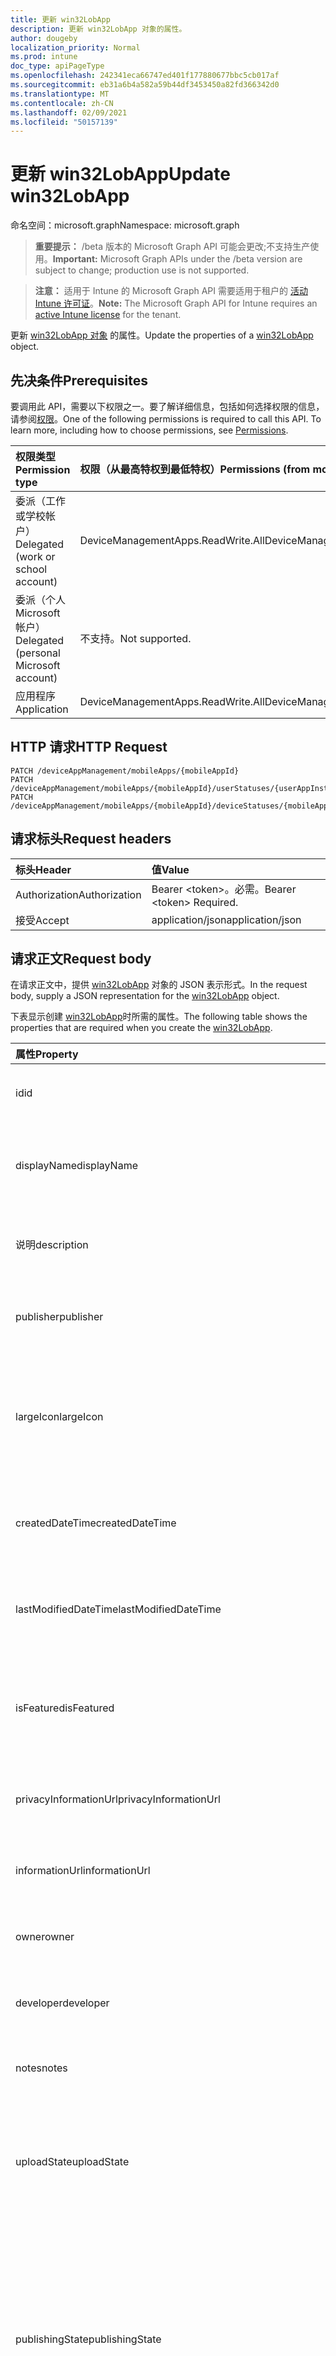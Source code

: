 ```yaml
---
title: 更新 win32LobApp
description: 更新 win32LobApp 对象的属性。
author: dougeby
localization_priority: Normal
ms.prod: intune
doc_type: apiPageType
ms.openlocfilehash: 242341eca66747ed401f177880677bbc5cb017af
ms.sourcegitcommit: eb31a6b4a582a59b44df3453450a82fd366342d0
ms.translationtype: MT
ms.contentlocale: zh-CN
ms.lasthandoff: 02/09/2021
ms.locfileid: "50157139"
---
```

# <a name="update-win32lobapp"></a><span data-ttu-id="b2aa2-103">更新 win32LobApp</span><span class="sxs-lookup"><span data-stu-id="b2aa2-103">Update win32LobApp</span></span>

<span data-ttu-id="b2aa2-104">命名空间：microsoft.graph</span><span class="sxs-lookup"><span data-stu-id="b2aa2-104">Namespace: microsoft.graph</span></span>

> <span data-ttu-id="b2aa2-105">**重要提示：** /beta 版本的 Microsoft Graph API 可能会更改;不支持生产使用。</span><span class="sxs-lookup"><span data-stu-id="b2aa2-105">**Important:** Microsoft Graph APIs under the /beta version are subject to change; production use is not supported.</span></span>

> <span data-ttu-id="b2aa2-106">**注意：** 适用于 Intune 的 Microsoft Graph API 需要适用于租户的 [活动 Intune 许可证](https://go.microsoft.com/fwlink/?linkid=839381)。</span><span class="sxs-lookup"><span data-stu-id="b2aa2-106">**Note:** The Microsoft Graph API for Intune requires an [active Intune license](https://go.microsoft.com/fwlink/?linkid=839381) for the tenant.</span></span>

<span data-ttu-id="b2aa2-107">更新 [win32LobApp 对象](../resources/intune-apps-win32lobapp.md) 的属性。</span><span class="sxs-lookup"><span data-stu-id="b2aa2-107">Update the properties of a [win32LobApp](../resources/intune-apps-win32lobapp.md) object.</span></span>

## <a name="prerequisites"></a><span data-ttu-id="b2aa2-108">先决条件</span><span class="sxs-lookup"><span data-stu-id="b2aa2-108">Prerequisites</span></span>
<span data-ttu-id="b2aa2-p101">要调用此 API，需要以下权限之一。要了解详细信息，包括如何选择权限的信息，请参阅[权限](/graph/permissions-reference)。</span><span class="sxs-lookup"><span data-stu-id="b2aa2-p101">One of the following permissions is required to call this API. To learn more, including how to choose permissions, see [Permissions](/graph/permissions-reference).</span></span>

|<span data-ttu-id="b2aa2-111">权限类型</span><span class="sxs-lookup"><span data-stu-id="b2aa2-111">Permission type</span></span>|<span data-ttu-id="b2aa2-112">权限（从最高特权到最低特权）</span><span class="sxs-lookup"><span data-stu-id="b2aa2-112">Permissions (from most to least privileged)</span></span>|
|:---|:---|
|<span data-ttu-id="b2aa2-113">委派（工作或学校帐户）</span><span class="sxs-lookup"><span data-stu-id="b2aa2-113">Delegated (work or school account)</span></span>|<span data-ttu-id="b2aa2-114">DeviceManagementApps.ReadWrite.All</span><span class="sxs-lookup"><span data-stu-id="b2aa2-114">DeviceManagementApps.ReadWrite.All</span></span>|
|<span data-ttu-id="b2aa2-115">委派（个人 Microsoft 帐户）</span><span class="sxs-lookup"><span data-stu-id="b2aa2-115">Delegated (personal Microsoft account)</span></span>|<span data-ttu-id="b2aa2-116">不支持。</span><span class="sxs-lookup"><span data-stu-id="b2aa2-116">Not supported.</span></span>|
|<span data-ttu-id="b2aa2-117">应用程序</span><span class="sxs-lookup"><span data-stu-id="b2aa2-117">Application</span></span>|<span data-ttu-id="b2aa2-118">DeviceManagementApps.ReadWrite.All</span><span class="sxs-lookup"><span data-stu-id="b2aa2-118">DeviceManagementApps.ReadWrite.All</span></span>|

## <a name="http-request"></a><span data-ttu-id="b2aa2-119">HTTP 请求</span><span class="sxs-lookup"><span data-stu-id="b2aa2-119">HTTP Request</span></span>
<!-- {
  "blockType": "ignored"
}
-->
``` http
PATCH /deviceAppManagement/mobileApps/{mobileAppId}
PATCH /deviceAppManagement/mobileApps/{mobileAppId}/userStatuses/{userAppInstallStatusId}/app
PATCH /deviceAppManagement/mobileApps/{mobileAppId}/deviceStatuses/{mobileAppInstallStatusId}/app
```

## <a name="request-headers"></a><span data-ttu-id="b2aa2-120">请求标头</span><span class="sxs-lookup"><span data-stu-id="b2aa2-120">Request headers</span></span>
|<span data-ttu-id="b2aa2-121">标头</span><span class="sxs-lookup"><span data-stu-id="b2aa2-121">Header</span></span>|<span data-ttu-id="b2aa2-122">值</span><span class="sxs-lookup"><span data-stu-id="b2aa2-122">Value</span></span>|
|:---|:---|
|<span data-ttu-id="b2aa2-123">Authorization</span><span class="sxs-lookup"><span data-stu-id="b2aa2-123">Authorization</span></span>|<span data-ttu-id="b2aa2-124">Bearer &lt;token&gt;。必需。</span><span class="sxs-lookup"><span data-stu-id="b2aa2-124">Bearer &lt;token&gt; Required.</span></span>|
|<span data-ttu-id="b2aa2-125">接受</span><span class="sxs-lookup"><span data-stu-id="b2aa2-125">Accept</span></span>|<span data-ttu-id="b2aa2-126">application/json</span><span class="sxs-lookup"><span data-stu-id="b2aa2-126">application/json</span></span>|

## <a name="request-body"></a><span data-ttu-id="b2aa2-127">请求正文</span><span class="sxs-lookup"><span data-stu-id="b2aa2-127">Request body</span></span>
<span data-ttu-id="b2aa2-128">在请求正文中，提供 [win32LobApp](../resources/intune-apps-win32lobapp.md) 对象的 JSON 表示形式。</span><span class="sxs-lookup"><span data-stu-id="b2aa2-128">In the request body, supply a JSON representation for the [win32LobApp](../resources/intune-apps-win32lobapp.md) object.</span></span>

<span data-ttu-id="b2aa2-129">下表显示创建 [win32LobApp](../resources/intune-apps-win32lobapp.md)时所需的属性。</span><span class="sxs-lookup"><span data-stu-id="b2aa2-129">The following table shows the properties that are required when you create the [win32LobApp](../resources/intune-apps-win32lobapp.md).</span></span>

|<span data-ttu-id="b2aa2-130">属性</span><span class="sxs-lookup"><span data-stu-id="b2aa2-130">Property</span></span>|<span data-ttu-id="b2aa2-131">类型</span><span class="sxs-lookup"><span data-stu-id="b2aa2-131">Type</span></span>|<span data-ttu-id="b2aa2-132">说明</span><span class="sxs-lookup"><span data-stu-id="b2aa2-132">Description</span></span>|
|:---|:---|:---|
|<span data-ttu-id="b2aa2-133">id</span><span class="sxs-lookup"><span data-stu-id="b2aa2-133">id</span></span>|<span data-ttu-id="b2aa2-134">String</span><span class="sxs-lookup"><span data-stu-id="b2aa2-134">String</span></span>|<span data-ttu-id="b2aa2-135">实体的键。</span><span class="sxs-lookup"><span data-stu-id="b2aa2-135">Key of the entity.</span></span> <span data-ttu-id="b2aa2-136">继承自 [mobileApp](../resources/intune-shared-mobileapp.md)</span><span class="sxs-lookup"><span data-stu-id="b2aa2-136">Inherited from [mobileApp](../resources/intune-shared-mobileapp.md)</span></span>|
|<span data-ttu-id="b2aa2-137">displayName</span><span class="sxs-lookup"><span data-stu-id="b2aa2-137">displayName</span></span>|<span data-ttu-id="b2aa2-138">String</span><span class="sxs-lookup"><span data-stu-id="b2aa2-138">String</span></span>|<span data-ttu-id="b2aa2-139">管理员提供或导入的应用标题。</span><span class="sxs-lookup"><span data-stu-id="b2aa2-139">The admin provided or imported title of the app.</span></span> <span data-ttu-id="b2aa2-140">继承自 [mobileApp](../resources/intune-shared-mobileapp.md)</span><span class="sxs-lookup"><span data-stu-id="b2aa2-140">Inherited from [mobileApp](../resources/intune-shared-mobileapp.md)</span></span>|
|<span data-ttu-id="b2aa2-141">说明</span><span class="sxs-lookup"><span data-stu-id="b2aa2-141">description</span></span>|<span data-ttu-id="b2aa2-142">String</span><span class="sxs-lookup"><span data-stu-id="b2aa2-142">String</span></span>|<span data-ttu-id="b2aa2-143">应用的说明。</span><span class="sxs-lookup"><span data-stu-id="b2aa2-143">The description of the app.</span></span> <span data-ttu-id="b2aa2-144">继承自 [mobileApp](../resources/intune-shared-mobileapp.md)</span><span class="sxs-lookup"><span data-stu-id="b2aa2-144">Inherited from [mobileApp](../resources/intune-shared-mobileapp.md)</span></span>|
|<span data-ttu-id="b2aa2-145">publisher</span><span class="sxs-lookup"><span data-stu-id="b2aa2-145">publisher</span></span>|<span data-ttu-id="b2aa2-146">String</span><span class="sxs-lookup"><span data-stu-id="b2aa2-146">String</span></span>|<span data-ttu-id="b2aa2-147">应用的发布者。</span><span class="sxs-lookup"><span data-stu-id="b2aa2-147">The publisher of the app.</span></span> <span data-ttu-id="b2aa2-148">继承自 [mobileApp](../resources/intune-shared-mobileapp.md)</span><span class="sxs-lookup"><span data-stu-id="b2aa2-148">Inherited from [mobileApp](../resources/intune-shared-mobileapp.md)</span></span>|
|<span data-ttu-id="b2aa2-149">largeIcon</span><span class="sxs-lookup"><span data-stu-id="b2aa2-149">largeIcon</span></span>|[<span data-ttu-id="b2aa2-150">mimeContent</span><span class="sxs-lookup"><span data-stu-id="b2aa2-150">mimeContent</span></span>](../resources/intune-shared-mimecontent.md)|<span data-ttu-id="b2aa2-151">要显示在应用详细信息中并用于图标上传的大图标。</span><span class="sxs-lookup"><span data-stu-id="b2aa2-151">The large icon, to be displayed in the app details and used for upload of the icon.</span></span> <span data-ttu-id="b2aa2-152">继承自 [mobileApp](../resources/intune-shared-mobileapp.md)</span><span class="sxs-lookup"><span data-stu-id="b2aa2-152">Inherited from [mobileApp](../resources/intune-shared-mobileapp.md)</span></span>|
|<span data-ttu-id="b2aa2-153">createdDateTime</span><span class="sxs-lookup"><span data-stu-id="b2aa2-153">createdDateTime</span></span>|<span data-ttu-id="b2aa2-154">DateTimeOffset</span><span class="sxs-lookup"><span data-stu-id="b2aa2-154">DateTimeOffset</span></span>|<span data-ttu-id="b2aa2-155">创建应用的日期和时间。</span><span class="sxs-lookup"><span data-stu-id="b2aa2-155">The date and time the app was created.</span></span> <span data-ttu-id="b2aa2-156">继承自 [mobileApp](../resources/intune-shared-mobileapp.md)</span><span class="sxs-lookup"><span data-stu-id="b2aa2-156">Inherited from [mobileApp](../resources/intune-shared-mobileapp.md)</span></span>|
|<span data-ttu-id="b2aa2-157">lastModifiedDateTime</span><span class="sxs-lookup"><span data-stu-id="b2aa2-157">lastModifiedDateTime</span></span>|<span data-ttu-id="b2aa2-158">DateTimeOffset</span><span class="sxs-lookup"><span data-stu-id="b2aa2-158">DateTimeOffset</span></span>|<span data-ttu-id="b2aa2-159">上次修改应用的日期和时间。</span><span class="sxs-lookup"><span data-stu-id="b2aa2-159">The date and time the app was last modified.</span></span> <span data-ttu-id="b2aa2-160">继承自 [mobileApp](../resources/intune-shared-mobileapp.md)</span><span class="sxs-lookup"><span data-stu-id="b2aa2-160">Inherited from [mobileApp](../resources/intune-shared-mobileapp.md)</span></span>|
|<span data-ttu-id="b2aa2-161">isFeatured</span><span class="sxs-lookup"><span data-stu-id="b2aa2-161">isFeatured</span></span>|<span data-ttu-id="b2aa2-162">Boolean</span><span class="sxs-lookup"><span data-stu-id="b2aa2-162">Boolean</span></span>|<span data-ttu-id="b2aa2-163">指示应用是否被管理员标记为特色的值。继承自 [mobileApp](../resources/intune-shared-mobileapp.md)</span><span class="sxs-lookup"><span data-stu-id="b2aa2-163">The value indicating whether the app is marked as featured by the admin. Inherited from [mobileApp](../resources/intune-shared-mobileapp.md)</span></span>|
|<span data-ttu-id="b2aa2-164">privacyInformationUrl</span><span class="sxs-lookup"><span data-stu-id="b2aa2-164">privacyInformationUrl</span></span>|<span data-ttu-id="b2aa2-165">String</span><span class="sxs-lookup"><span data-stu-id="b2aa2-165">String</span></span>|<span data-ttu-id="b2aa2-166">隐私声明 URL。</span><span class="sxs-lookup"><span data-stu-id="b2aa2-166">The privacy statement Url.</span></span> <span data-ttu-id="b2aa2-167">继承自 [mobileApp](../resources/intune-shared-mobileapp.md)</span><span class="sxs-lookup"><span data-stu-id="b2aa2-167">Inherited from [mobileApp](../resources/intune-shared-mobileapp.md)</span></span>|
|<span data-ttu-id="b2aa2-168">informationUrl</span><span class="sxs-lookup"><span data-stu-id="b2aa2-168">informationUrl</span></span>|<span data-ttu-id="b2aa2-169">String</span><span class="sxs-lookup"><span data-stu-id="b2aa2-169">String</span></span>|<span data-ttu-id="b2aa2-170">详细信息 URL。</span><span class="sxs-lookup"><span data-stu-id="b2aa2-170">The more information Url.</span></span> <span data-ttu-id="b2aa2-171">继承自 [mobileApp](../resources/intune-shared-mobileapp.md)</span><span class="sxs-lookup"><span data-stu-id="b2aa2-171">Inherited from [mobileApp](../resources/intune-shared-mobileapp.md)</span></span>|
|<span data-ttu-id="b2aa2-172">owner</span><span class="sxs-lookup"><span data-stu-id="b2aa2-172">owner</span></span>|<span data-ttu-id="b2aa2-173">String</span><span class="sxs-lookup"><span data-stu-id="b2aa2-173">String</span></span>|<span data-ttu-id="b2aa2-174">应用的所有者。</span><span class="sxs-lookup"><span data-stu-id="b2aa2-174">The owner of the app.</span></span> <span data-ttu-id="b2aa2-175">继承自 [mobileApp](../resources/intune-shared-mobileapp.md)</span><span class="sxs-lookup"><span data-stu-id="b2aa2-175">Inherited from [mobileApp](../resources/intune-shared-mobileapp.md)</span></span>|
|<span data-ttu-id="b2aa2-176">developer</span><span class="sxs-lookup"><span data-stu-id="b2aa2-176">developer</span></span>|<span data-ttu-id="b2aa2-177">String</span><span class="sxs-lookup"><span data-stu-id="b2aa2-177">String</span></span>|<span data-ttu-id="b2aa2-178">应用的开发者。</span><span class="sxs-lookup"><span data-stu-id="b2aa2-178">The developer of the app.</span></span> <span data-ttu-id="b2aa2-179">继承自 [mobileApp](../resources/intune-shared-mobileapp.md)</span><span class="sxs-lookup"><span data-stu-id="b2aa2-179">Inherited from [mobileApp](../resources/intune-shared-mobileapp.md)</span></span>|
|<span data-ttu-id="b2aa2-180">notes</span><span class="sxs-lookup"><span data-stu-id="b2aa2-180">notes</span></span>|<span data-ttu-id="b2aa2-181">String</span><span class="sxs-lookup"><span data-stu-id="b2aa2-181">String</span></span>|<span data-ttu-id="b2aa2-182">应用的备注。</span><span class="sxs-lookup"><span data-stu-id="b2aa2-182">Notes for the app.</span></span> <span data-ttu-id="b2aa2-183">继承自 [mobileApp](../resources/intune-shared-mobileapp.md)</span><span class="sxs-lookup"><span data-stu-id="b2aa2-183">Inherited from [mobileApp](../resources/intune-shared-mobileapp.md)</span></span>|
|<span data-ttu-id="b2aa2-184">uploadState</span><span class="sxs-lookup"><span data-stu-id="b2aa2-184">uploadState</span></span>|<span data-ttu-id="b2aa2-185">Int32</span><span class="sxs-lookup"><span data-stu-id="b2aa2-185">Int32</span></span>|<span data-ttu-id="b2aa2-186">上载状态。</span><span class="sxs-lookup"><span data-stu-id="b2aa2-186">The upload state.</span></span> <span data-ttu-id="b2aa2-187">可能的值是：0 - `Not Ready` 、 1 - `Ready` 、 2 - `Processing` 。</span><span class="sxs-lookup"><span data-stu-id="b2aa2-187">Possible values are: 0 - `Not Ready`, 1 - `Ready`, 2 - `Processing`.</span></span> <span data-ttu-id="b2aa2-188">继承自 [mobileApp](../resources/intune-shared-mobileapp.md)</span><span class="sxs-lookup"><span data-stu-id="b2aa2-188">Inherited from [mobileApp](../resources/intune-shared-mobileapp.md)</span></span>|
|<span data-ttu-id="b2aa2-189">publishingState</span><span class="sxs-lookup"><span data-stu-id="b2aa2-189">publishingState</span></span>|[<span data-ttu-id="b2aa2-190">mobileAppPublishingState</span><span class="sxs-lookup"><span data-stu-id="b2aa2-190">mobileAppPublishingState</span></span>](../resources/intune-apps-mobileapppublishingstate.md)|<span data-ttu-id="b2aa2-191">应用的发布状态。</span><span class="sxs-lookup"><span data-stu-id="b2aa2-191">The publishing state for the app.</span></span> <span data-ttu-id="b2aa2-192">除非应用已发布，否则无法分配应用。</span><span class="sxs-lookup"><span data-stu-id="b2aa2-192">The app cannot be assigned unless the app is published.</span></span> <span data-ttu-id="b2aa2-193">继承自 [mobileApp](../resources/intune-shared-mobileapp.md)。</span><span class="sxs-lookup"><span data-stu-id="b2aa2-193">Inherited from [mobileApp](../resources/intune-shared-mobileapp.md).</span></span> <span data-ttu-id="b2aa2-194">可取值为：`notPublished`、`processing`、`published`。</span><span class="sxs-lookup"><span data-stu-id="b2aa2-194">Possible values are: `notPublished`, `processing`, `published`.</span></span>|
|<span data-ttu-id="b2aa2-195">isAssigned</span><span class="sxs-lookup"><span data-stu-id="b2aa2-195">isAssigned</span></span>|<span data-ttu-id="b2aa2-196">Boolean</span><span class="sxs-lookup"><span data-stu-id="b2aa2-196">Boolean</span></span>|<span data-ttu-id="b2aa2-197">指示是否将应用分配给至少一个组的值。</span><span class="sxs-lookup"><span data-stu-id="b2aa2-197">The value indicating whether the app is assigned to at least one group.</span></span> <span data-ttu-id="b2aa2-198">继承自 [mobileApp](../resources/intune-shared-mobileapp.md)</span><span class="sxs-lookup"><span data-stu-id="b2aa2-198">Inherited from [mobileApp](../resources/intune-shared-mobileapp.md)</span></span>|
|<span data-ttu-id="b2aa2-199">roleScopeTagIds</span><span class="sxs-lookup"><span data-stu-id="b2aa2-199">roleScopeTagIds</span></span>|<span data-ttu-id="b2aa2-200">字符串集合</span><span class="sxs-lookup"><span data-stu-id="b2aa2-200">String collection</span></span>|<span data-ttu-id="b2aa2-201">此移动应用的范围标记 ID 列表。</span><span class="sxs-lookup"><span data-stu-id="b2aa2-201">List of scope tag ids for this mobile app.</span></span> <span data-ttu-id="b2aa2-202">继承自 [mobileApp](../resources/intune-shared-mobileapp.md)</span><span class="sxs-lookup"><span data-stu-id="b2aa2-202">Inherited from [mobileApp](../resources/intune-shared-mobileapp.md)</span></span>|
|<span data-ttu-id="b2aa2-203">dependentAppCount</span><span class="sxs-lookup"><span data-stu-id="b2aa2-203">dependentAppCount</span></span>|<span data-ttu-id="b2aa2-204">Int32</span><span class="sxs-lookup"><span data-stu-id="b2aa2-204">Int32</span></span>|<span data-ttu-id="b2aa2-205">子应用具有的依赖关系总数。</span><span class="sxs-lookup"><span data-stu-id="b2aa2-205">The total number of dependencies the child app has.</span></span> <span data-ttu-id="b2aa2-206">继承自 [mobileApp](../resources/intune-shared-mobileapp.md)</span><span class="sxs-lookup"><span data-stu-id="b2aa2-206">Inherited from [mobileApp](../resources/intune-shared-mobileapp.md)</span></span>|
|<span data-ttu-id="b2aa2-207">supersedingAppCount</span><span class="sxs-lookup"><span data-stu-id="b2aa2-207">supersedingAppCount</span></span>|<span data-ttu-id="b2aa2-208">Int32</span><span class="sxs-lookup"><span data-stu-id="b2aa2-208">Int32</span></span>|<span data-ttu-id="b2aa2-209">此应用直接或间接取代的应用总数。</span><span class="sxs-lookup"><span data-stu-id="b2aa2-209">The total number of apps this app directly or indirectly supersedes.</span></span> <span data-ttu-id="b2aa2-210">继承自 [mobileApp](../resources/intune-shared-mobileapp.md)</span><span class="sxs-lookup"><span data-stu-id="b2aa2-210">Inherited from [mobileApp](../resources/intune-shared-mobileapp.md)</span></span>|
|<span data-ttu-id="b2aa2-211">supersededAppCount</span><span class="sxs-lookup"><span data-stu-id="b2aa2-211">supersededAppCount</span></span>|<span data-ttu-id="b2aa2-212">Int32</span><span class="sxs-lookup"><span data-stu-id="b2aa2-212">Int32</span></span>|<span data-ttu-id="b2aa2-213">此应用直接或间接被取代的应用总数。</span><span class="sxs-lookup"><span data-stu-id="b2aa2-213">The total number of apps this app is directly or indirectly superseded by.</span></span> <span data-ttu-id="b2aa2-214">继承自 [mobileApp](../resources/intune-shared-mobileapp.md)</span><span class="sxs-lookup"><span data-stu-id="b2aa2-214">Inherited from [mobileApp](../resources/intune-shared-mobileapp.md)</span></span>|
|<span data-ttu-id="b2aa2-215">committedContentVersion</span><span class="sxs-lookup"><span data-stu-id="b2aa2-215">committedContentVersion</span></span>|<span data-ttu-id="b2aa2-216">String</span><span class="sxs-lookup"><span data-stu-id="b2aa2-216">String</span></span>|<span data-ttu-id="b2aa2-217">内部提交的内容版本。</span><span class="sxs-lookup"><span data-stu-id="b2aa2-217">The internal committed content version.</span></span> <span data-ttu-id="b2aa2-218">继承自 [mobileLobApp](../resources/intune-apps-mobilelobapp.md)</span><span class="sxs-lookup"><span data-stu-id="b2aa2-218">Inherited from [mobileLobApp](../resources/intune-apps-mobilelobapp.md)</span></span>|
|<span data-ttu-id="b2aa2-219">fileName</span><span class="sxs-lookup"><span data-stu-id="b2aa2-219">fileName</span></span>|<span data-ttu-id="b2aa2-220">String</span><span class="sxs-lookup"><span data-stu-id="b2aa2-220">String</span></span>|<span data-ttu-id="b2aa2-221">主 Lob 应用程序文件的名称。</span><span class="sxs-lookup"><span data-stu-id="b2aa2-221">The name of the main Lob application file.</span></span> <span data-ttu-id="b2aa2-222">继承自 [mobileLobApp](../resources/intune-apps-mobilelobapp.md)</span><span class="sxs-lookup"><span data-stu-id="b2aa2-222">Inherited from [mobileLobApp](../resources/intune-apps-mobilelobapp.md)</span></span>|
|<span data-ttu-id="b2aa2-223">size</span><span class="sxs-lookup"><span data-stu-id="b2aa2-223">size</span></span>|<span data-ttu-id="b2aa2-224">Int64</span><span class="sxs-lookup"><span data-stu-id="b2aa2-224">Int64</span></span>|<span data-ttu-id="b2aa2-225">总大小，包括所有已上传文件。</span><span class="sxs-lookup"><span data-stu-id="b2aa2-225">The total size, including all uploaded files.</span></span> <span data-ttu-id="b2aa2-226">继承自 [mobileLobApp](../resources/intune-apps-mobilelobapp.md)</span><span class="sxs-lookup"><span data-stu-id="b2aa2-226">Inherited from [mobileLobApp](../resources/intune-apps-mobilelobapp.md)</span></span>|
|<span data-ttu-id="b2aa2-227">installCommandLine</span><span class="sxs-lookup"><span data-stu-id="b2aa2-227">installCommandLine</span></span>|<span data-ttu-id="b2aa2-228">String</span><span class="sxs-lookup"><span data-stu-id="b2aa2-228">String</span></span>|<span data-ttu-id="b2aa2-229">安装此应用程序的命令行</span><span class="sxs-lookup"><span data-stu-id="b2aa2-229">The command line to install this app</span></span>|
|<span data-ttu-id="b2aa2-230">uninstallCommandLine</span><span class="sxs-lookup"><span data-stu-id="b2aa2-230">uninstallCommandLine</span></span>|<span data-ttu-id="b2aa2-231">String</span><span class="sxs-lookup"><span data-stu-id="b2aa2-231">String</span></span>|<span data-ttu-id="b2aa2-232">卸载此应用程序的命令行</span><span class="sxs-lookup"><span data-stu-id="b2aa2-232">The command line to uninstall this app</span></span>|
|<span data-ttu-id="b2aa2-233">applicableArchitectures</span><span class="sxs-lookup"><span data-stu-id="b2aa2-233">applicableArchitectures</span></span>|[<span data-ttu-id="b2aa2-234">windowsArchitecture</span><span class="sxs-lookup"><span data-stu-id="b2aa2-234">windowsArchitecture</span></span>](../resources/intune-apps-windowsarchitecture.md)|<span data-ttu-id="b2aa2-235">可运行此应用的 Windows 体系结构。</span><span class="sxs-lookup"><span data-stu-id="b2aa2-235">The Windows architecture(s) for which this app can run on.</span></span> <span data-ttu-id="b2aa2-236">可取值为：`none`、`x86`、`x64`、`arm`、`neutral`、`arm64`。</span><span class="sxs-lookup"><span data-stu-id="b2aa2-236">Possible values are: `none`, `x86`, `x64`, `arm`, `neutral`, `arm64`.</span></span>|
|<span data-ttu-id="b2aa2-237">minimumSupportedOperatingSystem</span><span class="sxs-lookup"><span data-stu-id="b2aa2-237">minimumSupportedOperatingSystem</span></span>|[<span data-ttu-id="b2aa2-238">windowsMinimumOperatingSystem</span><span class="sxs-lookup"><span data-stu-id="b2aa2-238">windowsMinimumOperatingSystem</span></span>](../resources/intune-apps-windowsminimumoperatingsystem.md)|<span data-ttu-id="b2aa2-239">最低适用操作系统的值。</span><span class="sxs-lookup"><span data-stu-id="b2aa2-239">The value for the minimum applicable operating system.</span></span>|
|<span data-ttu-id="b2aa2-240">minimumFreeDiskSpaceInMB</span><span class="sxs-lookup"><span data-stu-id="b2aa2-240">minimumFreeDiskSpaceInMB</span></span>|<span data-ttu-id="b2aa2-241">Int32</span><span class="sxs-lookup"><span data-stu-id="b2aa2-241">Int32</span></span>|<span data-ttu-id="b2aa2-242">安装此应用所需的最小可用磁盘空间的值。</span><span class="sxs-lookup"><span data-stu-id="b2aa2-242">The value for the minimum free disk space which is required to install this app.</span></span>|
|<span data-ttu-id="b2aa2-243">minimumMemoryInMB</span><span class="sxs-lookup"><span data-stu-id="b2aa2-243">minimumMemoryInMB</span></span>|<span data-ttu-id="b2aa2-244">Int32</span><span class="sxs-lookup"><span data-stu-id="b2aa2-244">Int32</span></span>|<span data-ttu-id="b2aa2-245">安装此应用所需的最小物理内存的值。</span><span class="sxs-lookup"><span data-stu-id="b2aa2-245">The value for the minimum physical memory which is required to install this app.</span></span>|
|<span data-ttu-id="b2aa2-246">minimumNumberOfProcessors</span><span class="sxs-lookup"><span data-stu-id="b2aa2-246">minimumNumberOfProcessors</span></span>|<span data-ttu-id="b2aa2-247">Int32</span><span class="sxs-lookup"><span data-stu-id="b2aa2-247">Int32</span></span>|<span data-ttu-id="b2aa2-248">安装此应用所需的最少处理器数的值。</span><span class="sxs-lookup"><span data-stu-id="b2aa2-248">The value for the minimum number of processors which is required to install this app.</span></span>|
|<span data-ttu-id="b2aa2-249">minimumCpuSpeedInMHz</span><span class="sxs-lookup"><span data-stu-id="b2aa2-249">minimumCpuSpeedInMHz</span></span>|<span data-ttu-id="b2aa2-250">Int32</span><span class="sxs-lookup"><span data-stu-id="b2aa2-250">Int32</span></span>|<span data-ttu-id="b2aa2-251">安装此应用所需的最小 CPU 速度的值。</span><span class="sxs-lookup"><span data-stu-id="b2aa2-251">The value for the minimum CPU speed which is required to install this app.</span></span>|
|<span data-ttu-id="b2aa2-252">detectionRules</span><span class="sxs-lookup"><span data-stu-id="b2aa2-252">detectionRules</span></span>|<span data-ttu-id="b2aa2-253">[win32LobAppDetection](../resources/intune-apps-win32lobappdetection.md) 集合</span><span class="sxs-lookup"><span data-stu-id="b2aa2-253">[win32LobAppDetection](../resources/intune-apps-win32lobappdetection.md) collection</span></span>|<span data-ttu-id="b2aa2-254">检测 Win32 业务线和 LoB (的检测) 规则。</span><span class="sxs-lookup"><span data-stu-id="b2aa2-254">The detection rules to detect Win32 Line of Business (LoB) app.</span></span>|
|<span data-ttu-id="b2aa2-255">requirementRules</span><span class="sxs-lookup"><span data-stu-id="b2aa2-255">requirementRules</span></span>|<span data-ttu-id="b2aa2-256">[win32LobAppRequirement](../resources/intune-apps-win32lobapprequirement.md) 集合</span><span class="sxs-lookup"><span data-stu-id="b2aa2-256">[win32LobAppRequirement](../resources/intune-apps-win32lobapprequirement.md) collection</span></span>|<span data-ttu-id="b2aa2-257">在 LoB 应用中检测 Win32 业务线 () 规则。</span><span class="sxs-lookup"><span data-stu-id="b2aa2-257">The requirement rules to detect Win32 Line of Business (LoB) app.</span></span>|
|<span data-ttu-id="b2aa2-258">规则</span><span class="sxs-lookup"><span data-stu-id="b2aa2-258">rules</span></span>|<span data-ttu-id="b2aa2-259">[win32LobAppRule](../resources/intune-apps-win32lobapprule.md) 集合</span><span class="sxs-lookup"><span data-stu-id="b2aa2-259">[win32LobAppRule](../resources/intune-apps-win32lobapprule.md) collection</span></span>|<span data-ttu-id="b2aa2-260">此应用程序的检测和要求规则。</span><span class="sxs-lookup"><span data-stu-id="b2aa2-260">The detection and requirement rules for this app.</span></span>|
|<span data-ttu-id="b2aa2-261">installExperience</span><span class="sxs-lookup"><span data-stu-id="b2aa2-261">installExperience</span></span>|[<span data-ttu-id="b2aa2-262">win32LobAppInstallExperience</span><span class="sxs-lookup"><span data-stu-id="b2aa2-262">win32LobAppInstallExperience</span></span>](../resources/intune-apps-win32lobappinstallexperience.md)|<span data-ttu-id="b2aa2-263">此应用程序的安装体验。</span><span class="sxs-lookup"><span data-stu-id="b2aa2-263">The install experience for this app.</span></span>|
|<span data-ttu-id="b2aa2-264">returnCodes</span><span class="sxs-lookup"><span data-stu-id="b2aa2-264">returnCodes</span></span>|<span data-ttu-id="b2aa2-265">[win32LobAppReturnCode](../resources/intune-apps-win32lobappreturncode.md) 集合</span><span class="sxs-lookup"><span data-stu-id="b2aa2-265">[win32LobAppReturnCode](../resources/intune-apps-win32lobappreturncode.md) collection</span></span>|<span data-ttu-id="b2aa2-266">安装后行为的返回代码。</span><span class="sxs-lookup"><span data-stu-id="b2aa2-266">The return codes for post installation behavior.</span></span>|
|<span data-ttu-id="b2aa2-267">msiInformation</span><span class="sxs-lookup"><span data-stu-id="b2aa2-267">msiInformation</span></span>|[<span data-ttu-id="b2aa2-268">win32LobAppMsiInformation</span><span class="sxs-lookup"><span data-stu-id="b2aa2-268">win32LobAppMsiInformation</span></span>](../resources/intune-apps-win32lobappmsiinformation.md)|<span data-ttu-id="b2aa2-269">如果此 Win32 应用是 MSI 应用，则 MSI 详细信息。</span><span class="sxs-lookup"><span data-stu-id="b2aa2-269">The MSI details if this Win32 app is an MSI app.</span></span>|
|<span data-ttu-id="b2aa2-270">setupFilePath</span><span class="sxs-lookup"><span data-stu-id="b2aa2-270">setupFilePath</span></span>|<span data-ttu-id="b2aa2-271">String</span><span class="sxs-lookup"><span data-stu-id="b2aa2-271">String</span></span>|<span data-ttu-id="b2aa2-272">加密 Win32LobApp 程序包中安装文件的相对路径。</span><span class="sxs-lookup"><span data-stu-id="b2aa2-272">The relative path of the setup file in the encrypted Win32LobApp package.</span></span>|
|<span data-ttu-id="b2aa2-273">minimumSupportedWindowsRelease</span><span class="sxs-lookup"><span data-stu-id="b2aa2-273">minimumSupportedWindowsRelease</span></span>|<span data-ttu-id="b2aa2-274">String</span><span class="sxs-lookup"><span data-stu-id="b2aa2-274">String</span></span>|<span data-ttu-id="b2aa2-275">受支持的最低窗口版本的值。</span><span class="sxs-lookup"><span data-stu-id="b2aa2-275">The value for the minimum supported windows release.</span></span>|
|<span data-ttu-id="b2aa2-276">displayVersion</span><span class="sxs-lookup"><span data-stu-id="b2aa2-276">displayVersion</span></span>|<span data-ttu-id="b2aa2-277">String</span><span class="sxs-lookup"><span data-stu-id="b2aa2-277">String</span></span>|<span data-ttu-id="b2aa2-278">此应用的 UX 中显示的版本。</span><span class="sxs-lookup"><span data-stu-id="b2aa2-278">The version displayed in the UX for this app.</span></span>|



## <a name="response"></a><span data-ttu-id="b2aa2-279">响应</span><span class="sxs-lookup"><span data-stu-id="b2aa2-279">Response</span></span>
<span data-ttu-id="b2aa2-280">如果成功，此方法在响应正文中返回响应代码和更新的 `200 OK` [win32LobApp](../resources/intune-apps-win32lobapp.md) 对象。</span><span class="sxs-lookup"><span data-stu-id="b2aa2-280">If successful, this method returns a `200 OK` response code and an updated [win32LobApp](../resources/intune-apps-win32lobapp.md) object in the response body.</span></span>

## <a name="example"></a><span data-ttu-id="b2aa2-281">示例</span><span class="sxs-lookup"><span data-stu-id="b2aa2-281">Example</span></span>

### <a name="request"></a><span data-ttu-id="b2aa2-282">请求</span><span class="sxs-lookup"><span data-stu-id="b2aa2-282">Request</span></span>
<span data-ttu-id="b2aa2-283">下面是一个请求示例。</span><span class="sxs-lookup"><span data-stu-id="b2aa2-283">Here is an example of the request.</span></span>
``` http
PATCH https://graph.microsoft.com/beta/deviceAppManagement/mobileApps/{mobileAppId}
Content-type: application/json
Content-length: 3405

{
  "@odata.type": "#microsoft.graph.win32LobApp",
  "displayName": "Display Name value",
  "description": "Description value",
  "publisher": "Publisher value",
  "largeIcon": {
    "@odata.type": "microsoft.graph.mimeContent",
    "type": "Type value",
    "value": "dmFsdWU="
  },
  "isFeatured": true,
  "privacyInformationUrl": "https://example.com/privacyInformationUrl/",
  "informationUrl": "https://example.com/informationUrl/",
  "owner": "Owner value",
  "developer": "Developer value",
  "notes": "Notes value",
  "uploadState": 11,
  "publishingState": "processing",
  "isAssigned": true,
  "roleScopeTagIds": [
    "Role Scope Tag Ids value"
  ],
  "dependentAppCount": 1,
  "supersedingAppCount": 3,
  "supersededAppCount": 2,
  "committedContentVersion": "Committed Content Version value",
  "fileName": "File Name value",
  "size": 4,
  "installCommandLine": "Install Command Line value",
  "uninstallCommandLine": "Uninstall Command Line value",
  "applicableArchitectures": "x86",
  "minimumSupportedOperatingSystem": {
    "@odata.type": "microsoft.graph.windowsMinimumOperatingSystem",
    "v8_0": true,
    "v8_1": true,
    "v10_0": true,
    "v10_1607": true,
    "v10_1703": true,
    "v10_1709": true,
    "v10_1803": true,
    "v10_1809": true,
    "v10_1903": true,
    "v10_1909": true,
    "v10_2004": true
  },
  "minimumFreeDiskSpaceInMB": 8,
  "minimumMemoryInMB": 1,
  "minimumNumberOfProcessors": 9,
  "minimumCpuSpeedInMHz": 4,
  "detectionRules": [
    {
      "@odata.type": "microsoft.graph.win32LobAppRegistryDetection",
      "check32BitOn64System": true,
      "keyPath": "Key Path value",
      "valueName": "Value Name value",
      "detectionType": "exists",
      "operator": "equal",
      "detectionValue": "Detection Value value"
    }
  ],
  "requirementRules": [
    {
      "@odata.type": "microsoft.graph.win32LobAppRegistryRequirement",
      "operator": "equal",
      "detectionValue": "Detection Value value",
      "check32BitOn64System": true,
      "keyPath": "Key Path value",
      "valueName": "Value Name value",
      "detectionType": "exists"
    }
  ],
  "rules": [
    {
      "@odata.type": "microsoft.graph.win32LobAppRegistryRule",
      "ruleType": "requirement",
      "check32BitOn64System": true,
      "keyPath": "Key Path value",
      "valueName": "Value Name value",
      "operationType": "exists",
      "operator": "equal",
      "comparisonValue": "Comparison Value value"
    }
  ],
  "installExperience": {
    "@odata.type": "microsoft.graph.win32LobAppInstallExperience",
    "runAsAccount": "user",
    "deviceRestartBehavior": "allow"
  },
  "returnCodes": [
    {
      "@odata.type": "microsoft.graph.win32LobAppReturnCode",
      "returnCode": 10,
      "type": "success"
    }
  ],
  "msiInformation": {
    "@odata.type": "microsoft.graph.win32LobAppMsiInformation",
    "productCode": "Product Code value",
    "productVersion": "Product Version value",
    "upgradeCode": "Upgrade Code value",
    "requiresReboot": true,
    "packageType": "perUser",
    "productName": "Product Name value",
    "publisher": "Publisher value"
  },
  "setupFilePath": "Setup File Path value",
  "minimumSupportedWindowsRelease": "Minimum Supported Windows Release value",
  "displayVersion": "Display Version value"
}
```

### <a name="response"></a><span data-ttu-id="b2aa2-284">响应</span><span class="sxs-lookup"><span data-stu-id="b2aa2-284">Response</span></span>
<span data-ttu-id="b2aa2-p125">下面是一个响应示例。注意：为了简单起见，可能会将此处所示的响应对象截断。将从实际调用中返回所有属性。</span><span class="sxs-lookup"><span data-stu-id="b2aa2-p125">Here is an example of the response. Note: The response object shown here may be truncated for brevity. All of the properties will be returned from an actual call.</span></span>
``` http
HTTP/1.1 200 OK
Content-Type: application/json
Content-Length: 3577

{
  "@odata.type": "#microsoft.graph.win32LobApp",
  "id": "9607b530-b530-9607-30b5-079630b50796",
  "displayName": "Display Name value",
  "description": "Description value",
  "publisher": "Publisher value",
  "largeIcon": {
    "@odata.type": "microsoft.graph.mimeContent",
    "type": "Type value",
    "value": "dmFsdWU="
  },
  "createdDateTime": "2017-01-01T00:02:43.5775965-08:00",
  "lastModifiedDateTime": "2017-01-01T00:00:35.1329464-08:00",
  "isFeatured": true,
  "privacyInformationUrl": "https://example.com/privacyInformationUrl/",
  "informationUrl": "https://example.com/informationUrl/",
  "owner": "Owner value",
  "developer": "Developer value",
  "notes": "Notes value",
  "uploadState": 11,
  "publishingState": "processing",
  "isAssigned": true,
  "roleScopeTagIds": [
    "Role Scope Tag Ids value"
  ],
  "dependentAppCount": 1,
  "supersedingAppCount": 3,
  "supersededAppCount": 2,
  "committedContentVersion": "Committed Content Version value",
  "fileName": "File Name value",
  "size": 4,
  "installCommandLine": "Install Command Line value",
  "uninstallCommandLine": "Uninstall Command Line value",
  "applicableArchitectures": "x86",
  "minimumSupportedOperatingSystem": {
    "@odata.type": "microsoft.graph.windowsMinimumOperatingSystem",
    "v8_0": true,
    "v8_1": true,
    "v10_0": true,
    "v10_1607": true,
    "v10_1703": true,
    "v10_1709": true,
    "v10_1803": true,
    "v10_1809": true,
    "v10_1903": true,
    "v10_1909": true,
    "v10_2004": true
  },
  "minimumFreeDiskSpaceInMB": 8,
  "minimumMemoryInMB": 1,
  "minimumNumberOfProcessors": 9,
  "minimumCpuSpeedInMHz": 4,
  "detectionRules": [
    {
      "@odata.type": "microsoft.graph.win32LobAppRegistryDetection",
      "check32BitOn64System": true,
      "keyPath": "Key Path value",
      "valueName": "Value Name value",
      "detectionType": "exists",
      "operator": "equal",
      "detectionValue": "Detection Value value"
    }
  ],
  "requirementRules": [
    {
      "@odata.type": "microsoft.graph.win32LobAppRegistryRequirement",
      "operator": "equal",
      "detectionValue": "Detection Value value",
      "check32BitOn64System": true,
      "keyPath": "Key Path value",
      "valueName": "Value Name value",
      "detectionType": "exists"
    }
  ],
  "rules": [
    {
      "@odata.type": "microsoft.graph.win32LobAppRegistryRule",
      "ruleType": "requirement",
      "check32BitOn64System": true,
      "keyPath": "Key Path value",
      "valueName": "Value Name value",
      "operationType": "exists",
      "operator": "equal",
      "comparisonValue": "Comparison Value value"
    }
  ],
  "installExperience": {
    "@odata.type": "microsoft.graph.win32LobAppInstallExperience",
    "runAsAccount": "user",
    "deviceRestartBehavior": "allow"
  },
  "returnCodes": [
    {
      "@odata.type": "microsoft.graph.win32LobAppReturnCode",
      "returnCode": 10,
      "type": "success"
    }
  ],
  "msiInformation": {
    "@odata.type": "microsoft.graph.win32LobAppMsiInformation",
    "productCode": "Product Code value",
    "productVersion": "Product Version value",
    "upgradeCode": "Upgrade Code value",
    "requiresReboot": true,
    "packageType": "perUser",
    "productName": "Product Name value",
    "publisher": "Publisher value"
  },
  "setupFilePath": "Setup File Path value",
  "minimumSupportedWindowsRelease": "Minimum Supported Windows Release value",
  "displayVersion": "Display Version value"
}
```




